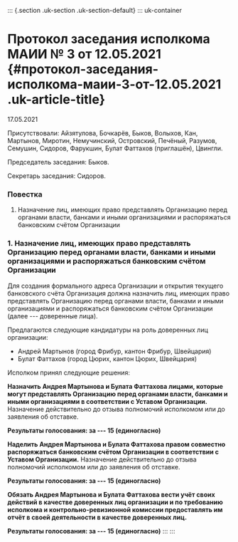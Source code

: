 ::: {.section .uk-section .uk-section-default}
::: uk-container
# Протокол заседания исполкома МАИИ № 3 от 12.05.2021 {#протокол-заседания-исполкома-маии-3-от-12.05.2021 .uk-article-title}

17.05.2021

Присутствовали: Айзятулова, Бочкарёв, Быков, Волыхов, Кан, Мартынов,
Миротин, Немучинский, Островский, Печёный, Ра­­­зу­­мов, Семушин,
Сидоров, Фарукшин, Булат Фаттахов (приглашён), Цвингли.

Председатель заседания: Быков.

Секретарь заседания: Сидоров.

### Повестка

1.  Назначение лиц, имеющих право представлять Организацию перед
    органами власти, банками и иными организациями и распоряжаться
    банковским счётом Организации

### 1. Назначение лиц, имеющих право представлять Организацию перед органами власти, банками и иными организациями и распоряжаться банковским счётом Организации

Для создания формального адреса Организации и открытия текущего
банковского счёта Организация должна назначить лиц, имеющих право
представлять Организацию перед органами власти, банками и иными
организациями и распоряжаться банковским счётом Организации (далее ---
доверенные лица).

Предлагаются следующие кандидатуры на роль доверенных лиц организации:

-   Андрей Мартынов (город Фрибур, кантон Фрибур, Швейцария)
-   Булат Фаттахов (город Цюрих, кантон Цюрих, Швейцария)

Исполком принял следующие решения:

**Назначить Андрея Мартынова и Булата Фаттахова лицами, которые могут
представлять Организацию перед органами власти, банками и иными
организациями в соответствии с Уставом Организации.** Назначение
действительно до отзыва полномочий исполкомом или до заявления об
отставке.

**Результаты голосования: за --- 15 (единогласно)**

**Наделить Андрея Мартынова и Булата Фаттахова правом совместно
распоряжаться банковским счётом Организации в соответствии с Уставом
Организации.** Назначение действительно до отзыва полномочий исполкомом
или до заявления об отставке.

**Результаты голосования: за --- 15 (единогласно)**

**Обязать Андрея Мартынова и Булата Фаттахова вести учёт своих действий
в качестве доверенных лиц организации и по требованию исполкома и
контрольно-ревизионной комиссии предоставлять им отчёт в своей
деятельности в качестве доверенных лиц.**

**Результаты голосования: за --- 15 (единогласно)**
:::
:::
